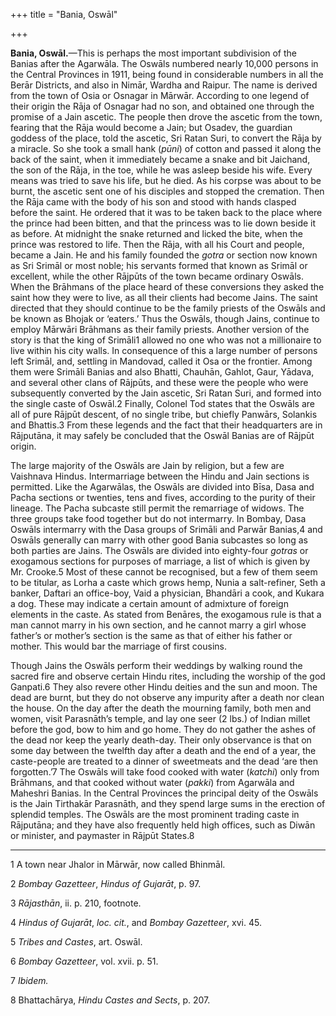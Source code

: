 +++
title = "Bania, Oswāl"

+++

**Bania, Oswāl.**—This is perhaps the most important subdivision of the Banias after the Agarwāla. The Oswāls numbered nearly 10,000 persons in the Central Provinces in 1911, being found in considerable numbers in all the Berār Districts, and also in Nimār, Wardha and Raipur. The name is derived from the town of Osia or Osnagar in Mārwār. According to one legend of their origin the Rāja of Osnagar had no son, and obtained one through the promise of a Jain ascetic. The people then drove the ascetic from the town, fearing that the Rāja would become a Jain; but Osadev, the guardian goddess of the place, told the ascetic, Sri Ratan Suri, to convert the Rāja by a miracle. So she took a small hank \(*pūni*\) of cotton and passed it along the back of the saint, when it immediately became a snake and bit Jaichand, the son of the Rāja, in the toe, while he was asleep beside his wife. Every means was tried to save his life, but he died. As his corpse was about to be burnt, the ascetic sent one of his disciples and stopped the cremation. Then the Rāja came with the body of his son and stood with hands clasped before the saint. He ordered that it was to be taken back to the place where the prince had been bitten, and that the princess was to lie down beside it as before. At midnight the snake returned and licked the bite, when the prince was restored to life. Then the Rāja, with all his Court and people, became a Jain. He and his family founded the *gotra* or section now known as Sri Srimāl or most noble; his servants formed that known as Srimāl or excellent, while the other Rājpūts of the town became ordinary Oswāls. When the Brāhmans of the place heard of these conversions they asked the saint how they were to live, as all their clients had become Jains. The saint directed that they should continue to be the family priests of the Oswāls and be known as Bhojak or ‘eaters.’ Thus the Oswāls, though Jains, continue to employ Mārwāri Brāhmans as their family priests. Another version of the story is that the king of Srimāli1 allowed no one who was not a millionaire to live within his city walls. In consequence of this a large number of persons left Srimāl, and, settling in Mandovad, called it Osa or the frontier. Among them were Srimāli Banias and also Bhatti, Chauhān, Gahlot, Gaur, Yādava, and several other clans of Rājpūts, and these were the people who were subsequently converted by the Jain ascetic, Sri Ratan Suri, and formed into the single caste of Oswāl.2 Finally, Colonel Tod states that the Oswāls are all of pure Rājpūt descent, of no single tribe, but chiefly Panwārs, Solankis and Bhattis.3 From these legends and the fact that their headquarters are in Rājputāna, it may safely be concluded that the Oswāl Banias are of Rājpūt origin. 

The large majority of the Oswāls are Jain by religion, but a few are Vaishnava Hindus. Intermarriage between the Hindu and Jain sections is permitted. Like the Agarwālas, the Oswāls are divided into Bīsa, Dasa and Pacha sections or twenties, tens and fives, according to the purity of their lineage. The Pacha subcaste still permit the remarriage of widows. The three groups take food together but do not intermarry. In Bombay, Dasa Oswāls intermarry with the Dasa groups of Srimāli and Parwār Banias,4 and Oswāls generally can marry with other good Bania subcastes so long as both parties are Jains. The Oswāls are divided into eighty-four *gotras* or exogamous sections for purposes of marriage, a list of which is given by Mr. Crooke.5 Most of these cannot be recognised, but a few of them seem to be titular, as Lorha a caste which grows hemp, Nunia a salt-refiner, Seth a banker, Daftari an office-boy, Vaid a physician, Bhandāri a cook, and Kukara a dog. These may indicate a certain amount of admixture of foreign elements in the caste. As stated from Benāres, the exogamous rule is that a man cannot marry in his own section, and he cannot marry a girl whose father’s or mother’s section is the same as that of either his father or mother. This would bar the marriage of first cousins. 

Though Jains the Oswāls perform their weddings by walking round the sacred fire and observe certain Hindu rites, including the worship of the god Ganpati.6 They also revere other Hindu deities and the sun and moon. The dead are burnt, but they do not observe any impurity after a death nor clean the house. On the day after the death the mourning family, both men and women, visit Parasnāth’s temple, and lay one seer \(2 lbs.\) of Indian millet before the god, bow to him and go home. They do not gather the ashes of the dead nor keep the yearly death-day. Their only observance is that on some day between the twelfth day after a death and the end of a year, the caste-people are treated to a dinner of sweetmeats and the dead ‘are then forgotten.’7 The Oswāls will take food cooked with water \(*katchi*\) only from Brāhmans, and that cooked without water \(*pakki*\) from Agarwāla and Maheshri Banias. In the Central Provinces the principal deity of the Oswāls is the Jain Tirthakār Parasnāth, and they spend large sums in the erection of splendid temples. The Oswāls are the most prominent trading caste in Rājputāna; and they have also frequently held high offices, such as Diwān or minister, and paymaster in Rājpūt States.8 


* * *

1 A town near Jhalor in Mārwār, now called Bhinmāl. 

2 *Bombay Gazetteer*, *Hindus of Gujarāt*, p. 97. 

3 *Rājasthān*, ii. p. 210, footnote. 

4 *Hindus of Gujarāt*, *loc. cit.*, and *Bombay Gazetteer*, xvi. 45. 

5 *Tribes and Castes*, art. Oswāl. 

6 *Bombay Gazetteer*, vol. xvii. p. 51. 

7 *Ibidem.*

8 Bhattachārya, *Hindu Castes and Sects*, p. 207. 



